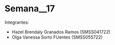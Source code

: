 # Semana__17
Integrantes:
- Hazel Brendaly Granados Ramos (SMSS041722)
- Olga Vanessa Sorto FUentes (SMSS055722)
